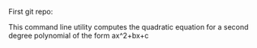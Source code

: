 First git repo:

This command line utility computes the quadratic equation for a second degree polynomial of the form ax^2+bx+c

